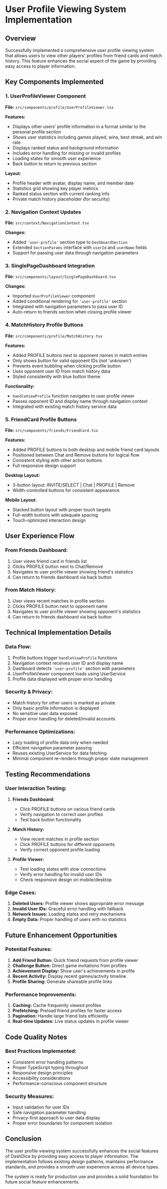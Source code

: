 # User Profile Viewing System Implementation

## Overview
Successfully implemented a comprehensive user profile viewing system that allows users to view other players' profiles from friend cards and match history. This feature enhances the social aspect of the game by providing easy access to player information.

## Key Components Implemented

### 1. UserProfileViewer Component
**File:** `src/components/profile/UserProfileViewer.tsx`

**Features:**
- Displays other users' profile information in a format similar to the personal profile section
- Shows user statistics including games played, wins, best streak, and win rate
- Displays ranked status and background information
- Includes error handling for missing or invalid profiles
- Loading states for smooth user experience
- Back button to return to previous section

**Layout:**
- Profile header with avatar, display name, and member date
- Statistics grid showing key player metrics
- Ranked status section with current ranking info
- Private match history placeholder (for security)

### 2. Navigation Context Updates
**File:** `src/context/NavigationContext.tsx`

**Changes:**
- Added `'user-profile'` section type to `DashboardSection`
- Extended `SectionParams` interface with `userId` and `userName` fields
- Support for passing user data through navigation parameters

### 3. SinglePageDashboard Integration
**File:** `src/components/layout/SinglePageDashboard.tsx`

**Changes:**
- Imported `UserProfileViewer` component
- Added conditional rendering for `'user-profile'` section
- Integrated with navigation parameters to pass user ID
- Auto-return to friends section when closing profile viewer

### 4. MatchHistory Profile Buttons
**File:** `src/components/profile/MatchHistory.tsx`

**Features:**
- Added PROFILE buttons next to opponent names in match entries
- Only shows button for valid opponent IDs (not 'unknown')
- Prevents event bubbling when clicking profile button
- Uses opponent user ID from match history data
- Styled consistently with blue button theme

**Functionality:**
- `handleViewProfile` function navigates to user profile viewer
- Passes opponent ID and display name through navigation context
- Integrated with existing match history service data

### 5. FriendCard Profile Buttons
**File:** `src/components/friends/FriendCard.tsx`

**Features:**
- Added PROFILE buttons to both desktop and mobile friend card layouts
- Positioned between Chat and Remove buttons for logical flow
- Consistent styling with other action buttons
- Full responsive design support

**Desktop Layout:**
- 3-button layout: INVITE/SELECT | Chat | PROFILE | Remove
- Width-controlled buttons for consistent appearance

**Mobile Layout:**
- Stacked button layout with proper touch targets
- Full-width buttons with adequate spacing
- Touch-optimized interaction design

## User Experience Flow

### From Friends Dashboard:
1. User views friend card in friends list
2. Clicks PROFILE button next to Chat/Remove
3. Navigates to user profile viewer showing friend's statistics
4. Can return to friends dashboard via back button

### From Match History:
1. User views recent matches in profile section
2. Clicks PROFILE button next to opponent name
3. Navigates to user profile viewer showing opponent's statistics
4. Can return to friends dashboard via back button

## Technical Implementation Details

### Data Flow:
1. Profile buttons trigger `handleViewProfile` functions
2. Navigation context receives user ID and display name
3. Dashboard detects `'user-profile'` section with parameters
4. UserProfileViewer component loads using UserService
5. Profile data displayed with proper error handling

### Security & Privacy:
- Match history for other users is marked as private
- Only basic profile information is displayed
- No sensitive user data exposed
- Proper error handling for deleted/invalid accounts

### Performance Optimizations:
- Lazy loading of profile data only when needed
- Efficient navigation parameter passing
- Reuses existing UserService for data fetching
- Minimal component re-renders through proper state management

## Testing Recommendations

### User Interaction Testing:
1. **Friends Dashboard:**
   - Click PROFILE buttons on various friend cards
   - Verify navigation to correct user profiles
   - Test back button functionality

2. **Match History:**
   - View recent matches in profile section
   - Click PROFILE buttons for different opponents
   - Verify correct opponent profile loading

3. **Profile Viewer:**
   - Test loading states with slow connections
   - Verify error handling for invalid user IDs
   - Check responsive design on mobile/desktop

### Edge Cases:
1. **Deleted Users:** Profile viewer shows appropriate error message
2. **Invalid User IDs:** Graceful error handling with fallback
3. **Network Issues:** Loading states and retry mechanisms
4. **Empty Data:** Proper handling of users with no statistics

## Future Enhancement Opportunities

### Potential Features:
1. **Add Friend Button:** Quick friend requests from profile viewer
2. **Challenge Button:** Direct game invitations from profiles
3. **Achievement Display:** Show user's achievements in profile
4. **Recent Activity:** Display recent games/activity timeline
5. **Profile Sharing:** Generate shareable profile links

### Performance Improvements:
1. **Caching:** Cache frequently viewed profiles
2. **Prefetching:** Preload friend profiles for faster access
3. **Pagination:** Handle large friend lists efficiently
4. **Real-time Updates:** Live status updates in profile viewer

## Code Quality Notes

### Best Practices Implemented:
- Consistent error handling patterns
- Proper TypeScript typing throughout
- Responsive design principles
- Accessibility considerations
- Performance-conscious component structure

### Security Measures:
- Input validation for user IDs
- Safe navigation parameter handling
- Privacy-first approach to user data display
- Proper error boundaries for component isolation

## Conclusion

The user profile viewing system successfully enhances the social features of DashDice by providing easy access to player information. The implementation follows existing design patterns, maintains performance standards, and provides a smooth user experience across all device types.

The system is ready for production use and provides a solid foundation for future social feature enhancements.
